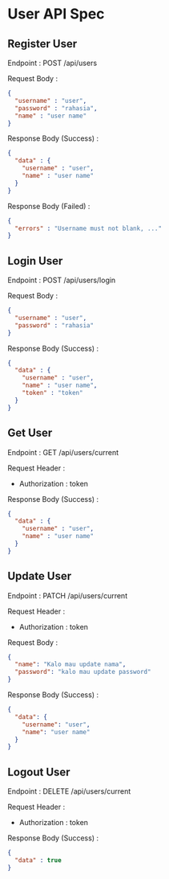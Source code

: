 # User API Spec

## Register User

Endpoint : POST /api/users

Request Body :

```json
{
  "username" : "user",
  "password" : "rahasia",
  "name" : "user name"
}
```

Response Body (Success) :

```json
{
  "data" : {
    "username" : "user",
    "name" : "user name"
  }
}
```

Response Body (Failed) :

```json
{
  "errors" : "Username must not blank, ..."
}
```

## Login User

Endpoint : POST /api/users/login

Request Body :

```json
{
  "username" : "user",
  "password" : "rahasia"
}
```

Response Body (Success) :

```json
{
  "data" : {
    "username" : "user",
    "name" : "user name",
    "token" : "token"
  }
}
```

## Get User

Endpoint : GET /api/users/current

Request Header :
- Authorization : token

Response Body (Success) :

```json
{
  "data" : {
    "username" : "user",
    "name" : "user name"
  }
}
```

## Update User

Endpoint : PATCH /api/users/current

Request Header :
- Authorization : token

Request Body :

```json
{
  "name": "Kalo mau update nama",
  "password": "kalo mau update password"
}
```

Response Body (Success) :

```json
{
  "data": {
    "username": "user",
    "name": "user name"
  }
}
```

## Logout User

Endpoint : DELETE /api/users/current

Request Header :
- Authorization : token

Response Body (Success) :

```json
{
  "data" : true
}
```